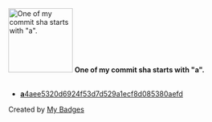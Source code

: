<img src="https://my-badges.github.io/my-badges/a-commit.png" alt="One of my commit sha starts with &quot;a&quot;." title="One of my commit sha starts with &quot;a&quot;." width="128">
<strong>One of my commit sha starts with &quot;a&quot;.</strong>
<br><br>

- <a href="https://github.com/the-ebdm/SSE/commit/a4aee5320d6924f53d7d529a1ecf8d085380aefd"><strong>a</strong>4aee5320d6924f53d7d529a1ecf8d085380aefd</a>


Created by <a href="https://github.com/my-badges/my-badges">My Badges</a>